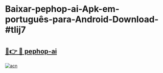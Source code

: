 # Baixar-pephop-ai-Apk-em-português​-para-Android-Download-#tlij7

# <h2><a href="https://ainizakaria.my?title=pephop-ai&ref=24M">🔗👉 🔴 pephop-ai</a></h2>

[![acn](https://github.com/user-attachments/assets/0f9c940e-d8b0-45ae-aac7-cd30a18b3e1c)](https://ainizakaria.my?title=pephop-ai&ref=24M)

